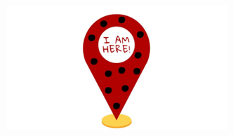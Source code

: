 <title>I am here</title>

![Image](logo.jpg)

<style>
  footer {
    display: none;
  }
  header {
    display: none;
  }
  section {
    width: 100%;
  }
</style>
